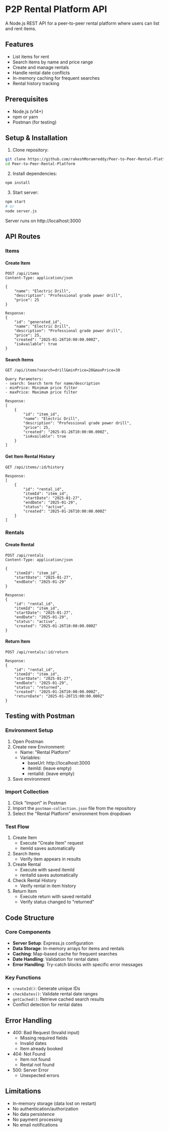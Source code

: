 # P2P Rental Platform API

A Node.js REST API for a peer-to-peer rental platform where users can list and rent items.

## Features
- List items for rent
- Search items by name and price range
- Create and manage rentals
- Handle rental date conflicts
- In-memory caching for frequent searches
- Rental history tracking

## Prerequisites
- Node.js (v14+)
- npm or yarn
- Postman (for testing)

## Setup & Installation

1. Clone repository:
```bash
git clone https://github.com/rakeshMoramreddy/Peer-to-Peer-Rental-Platform.git
cd Peer-to-Peer-Rental-Platform
```

2. Install dependencies:
```bash
npm install
```

3. Start server:
```bash
npm start
# or
node server.js
```

Server runs on http://localhost:3000

## API Routes

### Items

#### Create Item
```
POST /api/items
Content-Type: application/json

{
    "name": "Electric Drill",
    "description": "Professional grade power drill",
    "price": 25
}

Response:
{
    "id": "generated_id",
    "name": "Electric Drill",
    "description": "Professional grade power drill",
    "price": 25,
    "created": "2025-01-26T10:00:00.000Z",
    "isAvailable": true
}
```

#### Search Items
```
GET /api/items?search=drill&minPrice=20&maxPrice=30

Query Parameters:
- search: Search term for name/description
- minPrice: Minimum price filter
- maxPrice: Maximum price filter

Response:
[
    {
        "id": "item_id",
        "name": "Electric Drill",
        "description": "Professional grade power drill",
        "price": 25,
        "created": "2025-01-26T10:00:00.000Z",
        "isAvailable": true
    }
]
```

#### Get Item Rental History
```
GET /api/items/:id/history

Response:
[
    {
        "id": "rental_id",
        "itemId": "item_id",
        "startDate": "2025-01-27",
        "endDate": "2025-01-29",
        "status": "active",
        "created": "2025-01-26T10:00:00.000Z"
    }
]
```

### Rentals

#### Create Rental
```
POST /api/rentals
Content-Type: application/json

{
    "itemId": "item_id",
    "startDate": "2025-01-27",
    "endDate": "2025-01-29"
}

Response:
{
    "id": "rental_id",
    "itemId": "item_id",
    "startDate": "2025-01-27",
    "endDate": "2025-01-29",
    "status": "active",
    "created": "2025-01-26T10:00:00.000Z"
}
```

#### Return Item
```
POST /api/rentals/:id/return

Response:
{
    "id": "rental_id",
    "itemId": "item_id",
    "startDate": "2025-01-27",
    "endDate": "2025-01-29",
    "status": "returned",
    "created": "2025-01-26T10:00:00.000Z",
    "returnDate": "2025-01-26T15:00:00.000Z"
}
```

## Testing with Postman

### Environment Setup
1. Open Postman
2. Create new Environment:
   - Name: "Rental Platform"
   - Variables:
     - baseUrl: http://localhost:3000
     - itemId: (leave empty)
     - rentalId: (leave empty)
3. Save environment

### Import Collection
1. Click "Import" in Postman
2. Import the `postman-collection.json` file from the repository
3. Select the "Rental Platform" environment from dropdown

### Test Flow
1. Create Item
   - Execute "Create Item" request
   - itemId saves automatically
2. Search Items
   - Verify item appears in results
3. Create Rental
   - Execute with saved itemId
   - rentalId saves automatically
4. Check Rental History
   - Verify rental in item history
5. Return Item
   - Execute return with saved rentalId
   - Verify status changed to "returned"

## Code Structure

### Core Components
- **Server Setup**: Express.js configuration
- **Data Storage**: In-memory arrays for items and rentals
- **Caching**: Map-based cache for frequent searches
- **Date Handling**: Validation for rental dates
- **Error Handling**: Try-catch blocks with specific error messages

### Key Functions
- `createId()`: Generate unique IDs
- `checkDates()`: Validate rental date ranges
- `getCached()`: Retrieve cached search results
- Conflict detection for rental dates

## Error Handling
- 400: Bad Request (Invalid input)
  - Missing required fields
  - Invalid dates
  - Item already booked
- 404: Not Found
  - Item not found
  - Rental not found
- 500: Server Error
  - Unexpected errors

## Limitations
- In-memory storage (data lost on restart)
- No authentication/authorization
- No data persistence
- No payment processing
- No email notifications